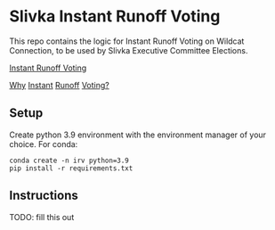 # Slivka Instant Runoff Voting

This repo contains the logic for Instant Runoff Voting on Wildcat Connection, to be used by Slivka Executive Committee Elections. 

[Instant Runoff Voting](https://en.wikipedia.org/wiki/Instant-runoff_voting)

[Why](https://www.fairvote.org/rcv#rcvbenefits) [Instant](https://www.cgpgrey.com/blog/the-alternative-vote-explained.html) [Runoff](https://www2.isye.gatech.edu/~jjb/papers/stv.pdf) [Voting?](https://ncase.me/ballot/)

## Setup

Create python 3.9 environment with the environment manager of your choice. For conda:
```shell
conda create -n irv python=3.9
pip install -r requirements.txt
```

## Instructions

TODO: fill this out
